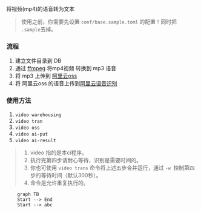将视频(mp4)的语音转为文本

> 使用之前，你需要先设置 `conf/base.sample.toml` 的配置！同时把 `.sample`去掉。

### 流程
1. 建立文件目录到 DB
2. 通过 [ffmpeg](https://www.ffmpeg.org/download.html) 将mp4视频 转换到 mp3 语音
3. 将 mp3 上传到 [阿里云oss](https://www.aliyun.com/product/oss)
4. 将 阿里云oss 的语音上传到[阿里云语音识别](https://ai.aliyun.com/nls/filetrans)


### 使用方法
1. `video warehousing`
2. `video tran`
3. `video oss`
4. `video ai-put`
5. `video ai-result`
   
> 1. video 指的是本ci程序。
> 3. 执行完第四步请耐心等待，识别是需要时间的。
> 4. 你也可使用 `video trans` 命令将上述五步合并运行，通过 `-w `控制第四步的等待时间（默认300秒）。
> 5. 命令是允许重复执行的。

```mermaid
	graph TB
	Start --> End
	Start --> abc
```

